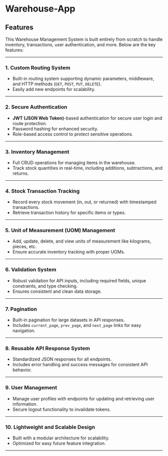 # Warehouse-App
## Features

This Warehouse Management System is built entirely from scratch to handle inventory, transactions, user authentication, and more. Below are the key features:

---

### 1. Custom Routing System
- Built-in routing system supporting dynamic parameters, middleware, and HTTP methods (`GET`, `POST`, `PUT`, `DELETE`).
- Easily add new endpoints for scalability.

---

### 2. Secure Authentication
- **JWT (JSON Web Token)**-based authentication for secure user login and route protection.
- Password hashing for enhanced security.
- Role-based access control to protect sensitive operations.

---

### 3. Inventory Management
- Full CRUD operations for managing items in the warehouse.
- Track stock quantities in real-time, including additions, subtractions, and returns.

---

### 4. Stock Transaction Tracking
- Record every stock movement (in, out, or returned) with timestamped transactions.
- Retrieve transaction history for specific items or types.

---

### 5. Unit of Measurement (UOM) Management
- Add, update, delete, and view units of measurement like kilograms, pieces, etc.
- Ensure accurate inventory tracking with proper UOMs.

---

### 6. Validation System
- Robust validation for API inputs, including required fields, unique constraints, and type checking.
- Ensures consistent and clean data storage.

---

### 7. Pagination
- Built-in pagination for large datasets in API responses.
- Includes `current_page`, `prev_page`, and `next_page` links for easy navigation.

---

### 8. Reusable API Response System
- Standardized JSON responses for all endpoints.
- Includes error handling and success messages for consistent API behavior.

---

### 9. User Management
- Manage user profiles with endpoints for updating and retrieving user information.
- Secure logout functionality to invalidate tokens.

---

### 10. Lightweight and Scalable Design
- Built with a modular architecture for scalability.
- Optimized for easy future feature integration.

---
